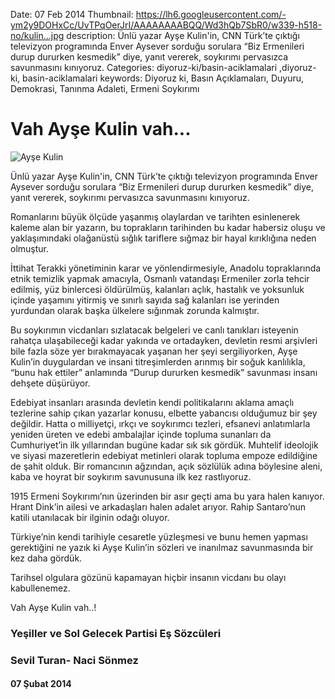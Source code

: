 Date: 07 Feb 2014
Thumbnail: https://lh6.googleusercontent.com/-ym2y9DOHxCc/UvTPqOerJrI/AAAAAAAABQQ/Wd3hQb7SbR0/w339-h518-no/kulin...jpg
description: Ünlü yazar Ayşe Kulin'in, CNN Türk’te çıktığı televizyon programında Enver Aysever sorduğu sorulara “Biz Ermenileri durup dururken kesmedik” diye, yanıt vererek, soykırımı pervasızca savunmasını kınıyoruz.
Categories: diyoruz-ki/basin-aciklamalari ,diyoruz-ki, basin-aciklamalari
keywords: Diyoruz ki, Basın Açıklamaları, Duyuru, Demokrasi, Tanınma Adaleti, Ermeni Soykırımı

# Vah Ayşe Kulin vah...

![Ayşe Kulin](https://lh6.googleusercontent.com/-ym2y9DOHxCc/UvTPqOerJrI/AAAAAAAABQQ/Wd3hQb7SbR0/w339-h518-no/kulin...jpg)

Ünlü yazar Ayşe Kulin'in, CNN Türk’te çıktığı televizyon programında Enver Aysever sorduğu sorulara “Biz Ermenileri durup dururken kesmedik” diye, yanıt vererek, soykırımı pervasızca savunmasını kınıyoruz.

Romanlarını büyük ölçüde yaşanmış olaylardan ve tarihten esinlenerek kaleme alan bir yazarın, bu toprakların tarihinden bu kadar habersiz oluşu ve yaklaşımındaki olağanüstü sığlık tariflere sığmaz bir hayal kırıklığına neden olmuştur.

İttihat Terakki yönetiminin karar ve yönlendirmesiyle, Anadolu topraklarında etnik temizlik yapmak amacıyla, Osmanlı vatandaşı Ermeniler zorla tehcir edilmiş, yüz binlercesi öldürülmüş, kalanları açlık, hastalık ve yoksunluk içinde yaşamını yitirmiş ve sınırlı sayıda sağ kalanları ise yerinden yurdundan olarak başka ülkelere sığınmak zorunda kalmıştır.

Bu soykırımın vicdanları sızlatacak belgeleri ve canlı tanıkları isteyenin rahatça ulaşabileceği kadar yakında ve ortadayken, devletin resmi arşivleri bile fazla söze yer bırakmayacak yaşanan her şeyi sergiliyorken, Ayşe Kulin’in duygulardan ve insani titreşimlerden arınmış bir soğuk kanlılıkla, “bunu hak ettiler” anlamında “Durup dururken kesmedik” savunması insanı dehşete düşürüyor.

Edebiyat insanları arasında devletin kendi politikalarını aklama amaçlı tezlerine sahip çıkan yazarlar konusu, elbette yabancısı olduğumuz bir şey değildir. Hatta o milliyetçi, ırkçı ve soykırımcı tezleri, efsanevi anlatımlarla yeniden üreten ve edebi ambalajlar içinde topluma sunanları da Cumhuriyet’in ilk yıllarından bugüne kadar sık sık gördük. Muhtelif ideolojik ve siyasi mazeretlerin edebiyat metinleri olarak topluma empoze edildiğine de şahit olduk. Bir romancının ağzından, açık sözlülük adına böylesine aleni, kaba ve hoyrat bir soykırım savunusuna ilk kez rastlıyoruz.

1915 Ermeni Soykırımı’nın üzerinden bir asır geçti ama bu yara halen kanıyor. Hrant Dink’in ailesi ve arkadaşları halen adalet arıyor. Rahip Santaro’nun katili utanılacak bir ilginin odağı oluyor.

Türkiye’nin kendi tarihiyle cesaretle yüzleşmesi ve bunu hemen yapması gerektiğini ne yazık ki Ayşe Kulin’in sözleri ve inanılmaz savunmasında bir kez daha gördük.

Tarihsel olgulara gözünü kapamayan hiçbir insanın vicdanı bu olayı kabullenemez.

Vah Ayşe Kulin vah..!

 
### Yeşiller ve Sol Gelecek Partisi Eş Sözcüleri
### Sevil Turan- Naci Sönmez


#### 07 Şubat 2014
